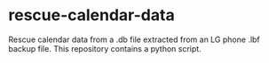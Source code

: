 # rescue-calendar-data

Rescue calendar data from a .db file extracted from an LG phone .lbf backup
file. This repository contains a python script.
